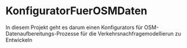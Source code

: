 # KonfiguratorFuerOSMDaten
In diesem Projekt geht es darum einen Konfigurators für OSM-Datenaufbereitungs-Prozesse für  die Verkehrsnachfragemodellierun zu Entwickeln
